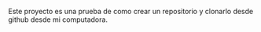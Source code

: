 Este proyecto es una prueba de como crear un repositorio y clonarlo desde github desde mi computadora.